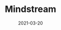 ---
title: Mindstream 
description: Mindstream, higher education consultants, are in the process of pivoting their business model due to the pandemic. This is an ongoing project to slowly update the current website's design and content.
skills: Design & WordPress
image: /assets/img/projects/mindstream-thumbnail-1.jpg
date: 2021-03-20
tags:
  - design-projects
layout: layouts/design-projects.njk
# webLink: 
# githubLink: 
---